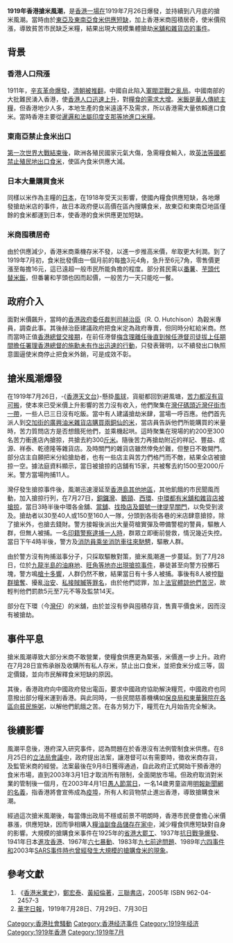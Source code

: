 **1919年香港搶米風潮**，是[香港一場在](../Page/香港.md "wikilink")1919年7月26日爆發，並持續到八月底的搶米風潮。當時由於[東亞及](https://zh.wikipedia.org/wiki/东亚 "wikilink")[東南亞食](https://zh.wikipedia.org/wiki/东南亚 "wikilink")[米供應短缺](../Page/稻.md "wikilink")，加上香港米商囤積居奇，使米價飛漲，導致貧苦市民缺乏米糧，結果出現大規模集體搶劫[米舖和](https://zh.wikipedia.org/wiki/米舖 "wikilink")[雜貨店的事件](../Page/雜貨店.md "wikilink")。

## 背景

### 香港人口飛漲

1911年，[辛亥革命爆發](../Page/辛亥革命.md "wikilink")，[清朝被推翻](../Page/清朝.md "wikilink")，中國自此陷入[軍閥混戰之亂局](../Page/军阀.md "wikilink")。中國南部的大批難民湧入香港，使[香港人口迅速上升](https://zh.wikipedia.org/wiki/香港人口 "wikilink")，對[糧食的需求大增](https://zh.wikipedia.org/wiki/粮食 "wikilink")。[米](../Page/稻.md "wikilink")[飯是華人傳統主糧](https://zh.wikipedia.org/wiki/飯 "wikilink")，但香港地少人多，本地生產的食米遠遠不及需求，所以香港需大量依賴進口食米。當時香港主要從[暹邏和法屬](../Page/泰国.md "wikilink")[印度支那等地進口米糧](../Page/中南半島.md "wikilink")。

### 東南亞禁止食米出口

[第一次世界大戰結束後](../Page/第一次世界大战.md "wikilink")，歐洲各殖民國家元氣大傷，急需糧食輸入，故[英](../Page/大英帝国.md "wikilink")[法等國都禁止殖民地出口食米](https://zh.wikipedia.org/wiki/法國殖民地 "wikilink")，使區內食米供應大減。

### 日本大量購買食米

同樣以米作為主糧的[日本](../Page/大日本帝国.md "wikilink")，在1918年受天災影響，使國內糧食供應短缺，各地爆發搶劫米店的事件，故日本政府便以高價在區內搜購食米，故東亞和東南亞地區僅餘的食米都運到日本，使香港的食米供應更加短缺。

### 米商囤積居奇

由於供應減少，香港米商乘機存米不發，以進一步推高米價，牟取更大利潤。到了1919年7月初，食米批發價由一個月前的每[擔](https://zh.wikipedia.org/wiki/擔 "wikilink")3元4角，急升至6元7角，零售價更漲至每擔16元，這已遠超一般市民所能負擔的程度。部分貧民需以[番薯](https://zh.wikipedia.org/wiki/甘薯 "wikilink")、[芋頭代替米飯](../Page/芋.md "wikilink")，但番薯和芋頭也因而起價，一般苦力一天只能吃一餐。

## 政府介入

面對米價飆升，當時的[香港政府委任](https://zh.wikipedia.org/wiki/香港殖民地時期#香港政府 "wikilink")[裁判司](https://zh.wikipedia.org/wiki/裁判司 "wikilink")[赫治臣](https://zh.wikipedia.org/wiki/赫治臣 "wikilink")（R.
O.
Hutchison）為穀米專員，調查此事。其後赫治臣建議政府把食米定為政府專賣，但同時分紅給米商。然而當時正值[香港總督交接期](../Page/香港總督.md "wikilink")，在前任港督[梅含理離任後直到候任港督](../Page/梅含理.md "wikilink")[司徒拔上任期間擔任署理香港總督的](../Page/司徒拔.md "wikilink")[施勳未有作出迅速的行動](../Page/施勳.md "wikilink")，只發表聲明，以不續發出口執照意圖逼使米商停止把食米外銷，可是成效不彰。

## 搶米風潮爆發

在1919年7月26日，-{[香港天文台](../Page/香港天文台.md "wikilink")}-懸掛[風球](../Page/香港熱帶氣旋警告信號.md "wikilink")，貨艇都回到避風塘，[苦力都沒有貨可搬](../Page/苦力.md "wikilink")，使本來已受米價上升影響的苦力沒有收入，他們聚集在[灣仔碼頭近](../Page/灣仔碼頭.md "wikilink")[灣仔街市一帶](../Page/灣仔街市.md "wikilink")，一些人已三日沒有吃飯。當中有人建議搶劫米肆，當場一呼百應。他們首先派人到[交加街的廣興油米雜貨店購買兩銅仙的米](https://zh.wikipedia.org/wiki/交加街 "wikilink")，當店員告訴他們所能購買的米量時，苦力質問店方是否想餓死他們，並乘機起哄。這時聚集在現場的約200至300名苦力衝進店內搶掠，共搶去約300[斤米](../Page/斤.md "wikilink")。隨後苦力再搶劫附近的祥記、豐益、成源、祥泰、乾德隆等雜貨店。及時關門的雜貨店雖然倖免於難，但整日不敢開門。部分店主自願把米分給搶劫者，也有一些店主與苦力們格鬥而不敵，結果全店被搶掠一空。據法庭資料顯示，當日被搶掠的店舖有15家，共被奪去約1500至2000斤米。警方當場拘捕11人。

灣仔發生搶掠事件後，風潮迅速漫延至[香港島其他地區](../Page/香港島.md "wikilink")，其他飢餓的市民聞風而動，加入搶掠行列，在7月27日，[銅鑼灣](../Page/銅鑼灣.md "wikilink")、[鵝頸](../Page/鵝頸.md "wikilink")、[西環](../Page/西環.md "wikilink")、[中環都有米舖和雜貨店被搶掠](../Page/中環.md "wikilink")，當日3時半後中環各金舖、[當舖](../Page/典當業.md "wikilink")、[找換店及](https://zh.wikipedia.org/wiki/找換店 "wikilink")[銀號一律提早關門](../Page/銀行.md "wikilink")，以免受到波及。搶劫者以30至40人或150至160人一隊，分頭到各街各巷的米店肆意搶掠，除了搶米外，也搶去錢財。警方接報後派出大量荷槍實彈及帶備警棍的警員，驅散人群，但無人被捕。一名[印籍警察逮捕一人時](../Page/印度.md "wikilink")，群眾立即衝前營救，情況幾近失控。當日下午4時半後，警方及[消防員乘坐](../Page/消防員.md "wikilink")[消防車往來馳騁](../Page/消防車.md "wikilink")，驅散人群。

由於警方沒有拘捕滋事分子，只採取驅散對策，搶米風潮進一步蔓延。到了7月28日，位於[九龍半島的](../Page/九龍.md "wikilink")[油麻地](../Page/油麻地.md "wikilink")、[旺角等地亦出現搶掠事件](../Page/旺角.md "wikilink")，暴徒甚至向警方投擲石塊，警方鳴[槍十多響](../Page/槍.md "wikilink")，人群仍然不散，結果當日有十多人被捕。事後有8人被控[聯群搶奪](https://zh.wikipedia.org/wiki/行劫 "wikilink")、擾亂[治安](https://zh.wikipedia.org/wiki/治安 "wikilink")、[私接賊贓等罪名](https://zh.wikipedia.org/wiki/處理賊贓罪 "wikilink")，由於他們認罪，加上[法官體諒他們苦況](../Page/法官.md "wikilink")，故輕判他們罰款5元至7元不等及監禁14天。

部分在下環（今[灣仔](../Page/灣仔.md "wikilink")）的米舖，由於並沒有參與囤積存貨，售賣平價食米，因而沒有被搶劫。

## 事件平息

搶米風潮導致大部分米商不敢營業，使糧食供應更為緊張，米價進一步上升。政府在7月28日宣佈承辦及收購所有私人存米，禁止出口食米，並把食米分成三等，固定價錢，並向市民解釋食米短缺的原因。

其後，香港政府向中國政府發出電函，要求中國政府協助解決糧荒，中國政府也同意撥出部分糧米運到香港。與此同時，一些民間慈善機構如[保良局和](../Page/保良局.md "wikilink")[東華醫院在各區向貧民施粥](../Page/東華醫院.md "wikilink")，以解他們飢餓之苦。在各方努力下，糧荒在九月始告完全解決。

## 後續影響

風潮平息後，港府深入研究事件，認為問題在於香港沒有法例管制食米供應。在8月25日的[立法局會議中](../Page/香港立法會.md "wikilink")，政府提出法案，讓港督可以有需要時，徵收米商存貨，及監管米商的經營。法案最後在9月8日獲得通過，自此政府正式開始干預香港的食米市場，直到2003年3月1日才取消所有限制，全面開放市場。但政府取消對米業的管制後一個月，在2003年4月1日[愚人節當日](../Page/愚人节.md "wikilink")，一名14歲男童盜用[明報新聞網的名義](../Page/明報.md "wikilink")，指香港將會宣佈成為[疫埠](https://zh.wikipedia.org/wiki/疫埠 "wikilink")，所有人和貨物禁止進出香港，導致搶購食米潮。

經過這次搶米風潮後，每當傳出政局不穩或前景不明朗時，香港市民便會擔心米價暴漲，供應短缺，因而爭相購入[糧](https://zh.wikipedia.org/wiki/粮食 "wikilink")[油](https://zh.wikipedia.org/wiki/食油 "wikilink")[副食品儲存在家中](https://zh.wikipedia.org/wiki/副食品 "wikilink")，減少糧食供應短缺對自身的影響。大規模的搶購食米事件在1925年的[省港大罷工](../Page/省港大罷工.md "wikilink")、1937年[抗日戰爭爆發](../Page/中国抗日战争.md "wikilink")、1941年日本[進攻香港](../Page/香港保衛戰.md "wikilink")、1967年[六七暴動](../Page/六七暴動.md "wikilink")、1983年[九七前途問題](https://zh.wikipedia.org/wiki/香港主權移交 "wikilink")、1989年[六四事件和](../Page/六四事件.md "wikilink")2003年[SARS事件時也曾經發生大規模的搶購食米的現象](https://zh.wikipedia.org/wiki/SARS事件 "wikilink")。

## 參考文獻

1.  《[香港米業史](https://zh.wikipedia.org/wiki/香港米業史 "wikilink")》，[鄭宏泰](https://zh.wikipedia.org/wiki/鄭宏泰 "wikilink")、[黃紹倫著](../Page/黃紹倫.md "wikilink")，[三聯書店](../Page/三聯書店.md "wikilink")，2005年
    ISBN 962-04-2457-3
2.  [華字日報](https://zh.wikipedia.org/wiki/華字日報 "wikilink")，1919年7月28日、7月29日、7月30日

[Category:香港社會騷動](https://zh.wikipedia.org/wiki/Category:香港社會騷動 "wikilink")
[Category:香港经济事件](https://zh.wikipedia.org/wiki/Category:香港经济事件 "wikilink")
[Category:1919年经济](https://zh.wikipedia.org/wiki/Category:1919年经济 "wikilink")
[Category:1919年香港](https://zh.wikipedia.org/wiki/Category:1919年香港 "wikilink")
[Category:1919年7月](https://zh.wikipedia.org/wiki/Category:1919年7月 "wikilink")